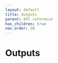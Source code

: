 ```yaml
---
layout: default
title: Outputs
parent: API reference
has_children: true
nav_order: 20
---
```

Outputs
========

<!-- START doctoc generated TOC please keep comment here to allow auto update -->
<!-- DON'T EDIT THIS SECTION, INSTEAD RE-RUN doctoc TO UPDATE -->
<!-- END doctoc generated TOC please keep comment here to allow auto update -->
